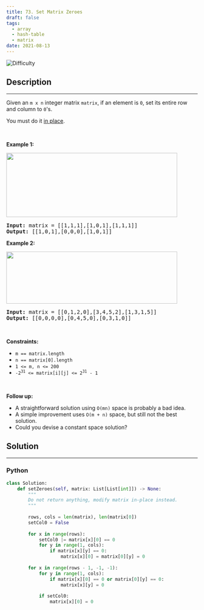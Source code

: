 ```yaml
---
title: 73. Set Matrix Zeroes
draft: false
tags: 
  - array
  - hash-table
  - matrix
date: 2021-08-13
---
```


![Difficulty](https://img.shields.io/badge/Difficulty-Medium-blue.svg)

## Description

---
<p>Given an <code>m x n</code> integer matrix <code>matrix</code>, if an element is <code>0</code>, set its entire row and column to <code>0</code>&#39;s.</p>

<p>You must do it <a href="https://en.wikipedia.org/wiki/In-place_algorithm" target="_blank">in place</a>.</p>

<p>&nbsp;</p>
<p><strong class="example">Example 1:</strong></p>
<img alt="" src="https://assets.leetcode.com/uploads/2020/08/17/mat1.jpg" style="width: 450px; height: 169px;" />
<pre>
<strong>Input:</strong> matrix = [[1,1,1],[1,0,1],[1,1,1]]
<strong>Output:</strong> [[1,0,1],[0,0,0],[1,0,1]]
</pre>

<p><strong class="example">Example 2:</strong></p>
<img alt="" src="https://assets.leetcode.com/uploads/2020/08/17/mat2.jpg" style="width: 450px; height: 137px;" />
<pre>
<strong>Input:</strong> matrix = [[0,1,2,0],[3,4,5,2],[1,3,1,5]]
<strong>Output:</strong> [[0,0,0,0],[0,4,5,0],[0,3,1,0]]
</pre>

<p>&nbsp;</p>
<p><strong>Constraints:</strong></p>

<ul>
	<li><code>m == matrix.length</code></li>
	<li><code>n == matrix[0].length</code></li>
	<li><code>1 &lt;= m, n &lt;= 200</code></li>
	<li><code>-2<sup>31</sup> &lt;= matrix[i][j] &lt;= 2<sup>31</sup> - 1</code></li>
</ul>

<p>&nbsp;</p>
<p><strong>Follow up:</strong></p>

<ul>
	<li>A straightforward solution using <code>O(mn)</code> space is probably a bad idea.</li>
	<li>A simple improvement uses <code>O(m + n)</code> space, but still not the best solution.</li>
	<li>Could you devise a constant space solution?</li>
</ul>


## Solution

---
### Python
``` py title='set-matrix-zeroes'
class Solution:
    def setZeroes(self, matrix: List[List[int]]) -> None:
        """
        Do not return anything, modify matrix in-place instead.
        """
        
        rows, cols = len(matrix), len(matrix[0])
        setCol0 = False
        
        for x in range(rows):
            setCol0 |= matrix[x][0] == 0
            for y in range(1, cols):
                if matrix[x][y] == 0:
                    matrix[x][0] = matrix[0][y] = 0
        
        for x in range(rows - 1, -1, -1):
            for y in range(1, cols):
                if matrix[x][0] == 0 or matrix[0][y] == 0:
                    matrix[x][y] = 0
            
            if setCol0: 
                matrix[x][0] = 0

```

